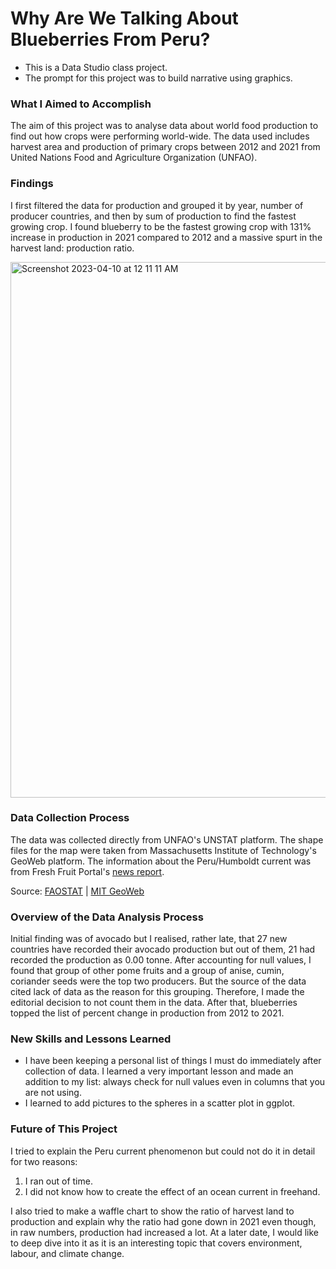 # Why Are We Talking About Blueberries From Peru?

* This is a Data Studio class project.
* The prompt for this project was to build narrative using graphics.

### What I Aimed to Accomplish
The aim of this project was to analyse data about world food production to find out how crops were performing world-wide. The data used includes harvest area and production of primary crops between 2012 and 2021 from United Nations Food and Agriculture Organization (UNFAO). 

### Findings
I first filtered the data for production and grouped it by year, number of producer countries, and then by sum of production to find the fastest growing crop. I found blueberry to be the fastest growing crop with 131% increase in production in 2021 compared to 2012 and a massive spurt in the harvest land: production ratio.

<img width="857" alt="Screenshot 2023-04-10 at 12 11 11 AM" src="https://user-images.githubusercontent.com/8871052/230824287-c1bfddec-5994-4129-bb9c-fb967f7f71ba.png">

### Data Collection Process

The data was collected directly from UNFAO's UNSTAT platform. The shape files for the map were taken from Massachusetts Institute of Technology's GeoWeb platform. The information about the Peru/Humboldt current was from Fresh Fruit Portal's [news report](https://www.freshfruitportal.com/news/2013/05/03/geography-to-play-key-role-in-perus-blueberry-sector/). 

Source: [FAOSTAT](https://www.fao.org/faostat/en/#home) | [MIT GeoWeb](https://geodata.mit.edu/?f%5Bdc_format_s%5D%5B%5D=Shapefile&f%5Bdct_spatial_sm%5D%5B%5D=Peru) 

### Overview of the Data Analysis Process

Initial finding was of avocado but I realised, rather late, that 27 new countries have recorded their avocado production but out of them, 21 had recorded the production as 0.00 tonne. After accounting for null values, I found that group of other pome fruits and a group of anise, cumin, coriander seeds were the top two producers. But the source of the data cited lack of data as the reason for this grouping. Therefore, I made the editorial decision to not count them in the data. After that, blueberries topped the list of percent change in production from 2012 to 2021.

### New Skills and Lessons Learned

* I have been keeping a personal list of things I must do immediately after collection of data. I learned a very important lesson and made an addition to my list: always check for null values even in columns that you are not using.
* I learned to add pictures to the spheres in a scatter plot in ggplot.



### Future of This Project

I tried to explain the Peru current phenomenon but could not do it in detail for two reasons:
1. I ran out of time. 
2. I did not know how to create the effect of an ocean current in freehand.

I also tried to make a waffle chart to show the ratio of harvest land to production and explain why the ratio had gone down in 2021 even though, in raw numbers, production had increased a lot. At a later date, I would like to deep dive into it as it is an interesting topic that covers environment, labour, and climate change. 
